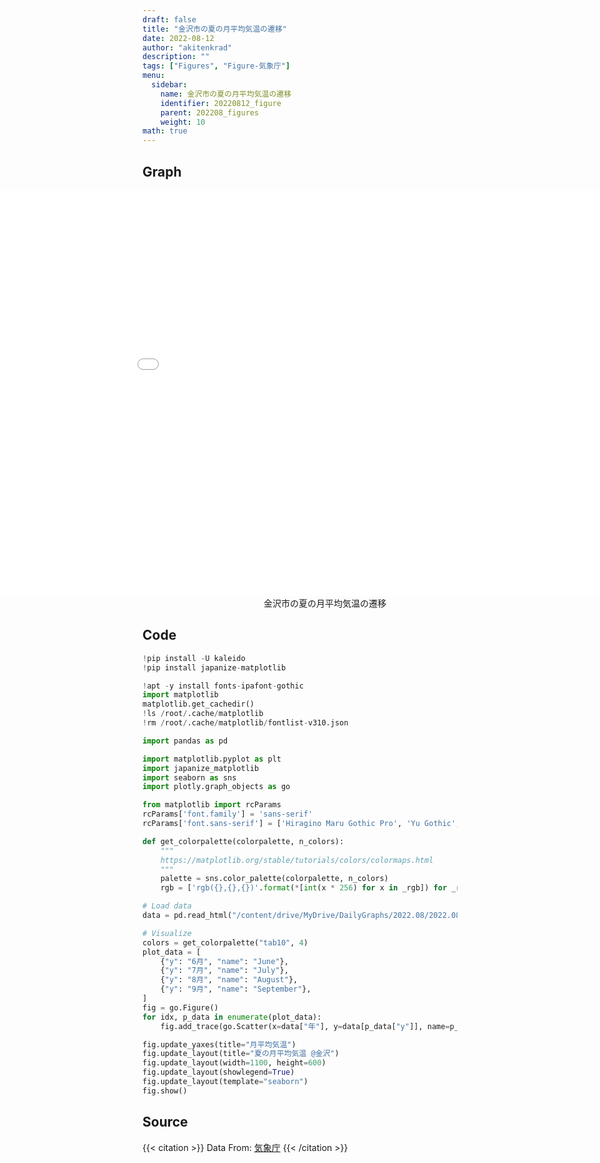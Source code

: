 ```yaml
---
draft: false
title: "金沢市の夏の月平均気温の遷移"
date: 2022-08-12
author: "akitenkrad"
description: ""
tags: ["Figures", "Figure-気象庁"]
menu:
  sidebar:
    name: 金沢市の夏の月平均気温の遷移
    identifier: 20220812_figure
    parent: 202208_figures
    weight: 10
math: true
---
```


## Graph
<figure style="width:100%; display:flex; justify-content:center; align-items:center; flex-direction:column;">
    <iframe src="out.html" width="1110pt" height="650pt" style="border:none"></iframe>
    <figcaption>金沢市の夏の月平均気温の遷移</figcaption>
</figure>

## Code
```python
!pip install -U kaleido
!pip install japanize-matplotlib

!apt -y install fonts-ipafont-gothic
import matplotlib
matplotlib.get_cachedir()
!ls /root/.cache/matplotlib
!rm /root/.cache/matplotlib/fontlist-v310.json

import pandas as pd

import matplotlib.pyplot as plt
import japanize_matplotlib 
import seaborn as sns
import plotly.graph_objects as go

from matplotlib import rcParams
rcParams['font.family'] = 'sans-serif'
rcParams['font.sans-serif'] = ['Hiragino Maru Gothic Pro', 'Yu Gothic', 'Meirio', 'Takao', 'IPAexGothic', 'IPAPGothic', 'VL PGothic', 'Noto Sans CJK JP']

def get_colorpalette(colorpalette, n_colors):
    """
    https://matplotlib.org/stable/tutorials/colors/colormaps.html
    """
    palette = sns.color_palette(colorpalette, n_colors)
    rgb = ['rgb({},{},{})'.format(*[int(x * 256) for x in _rgb]) for _rgb in palette]

# Load data
data = pd.read_html("/content/drive/MyDrive/DailyGraphs/2022.08/2022.08.12/kanazawa_temperature.html")[0]

# Visualize
colors = get_colorpalette("tab10", 4)
plot_data = [
    {"y": "6月", "name": "June"},
    {"y": "7月", "name": "July"},
    {"y": "8月", "name": "August"},
    {"y": "9月", "name": "September"},
]
fig = go.Figure()
for idx, p_data in enumerate(plot_data):
    fig.add_trace(go.Scatter(x=data["年"], y=data[p_data["y"]], name=p_data["name"], marker=dict(color=colors[idx])))

fig.update_yaxes(title="月平均気温")
fig.update_layout(title="夏の月平均気温 @金沢")
fig.update_layout(width=1100, height=600)
fig.update_layout(showlegend=True)
fig.update_layout(template="seaborn")
fig.show()
```

## Source
{{< citation >}}
Data From: [気象庁](https://www.data.jma.go.jp/obd/stats/etrn/index.php?prec_no=56&block_no=47605&year=&month=&day=&view=p1)
{{< /citation >}}